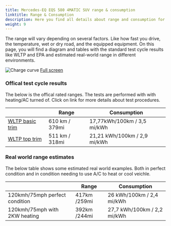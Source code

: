 ```yaml
---
title: Mercedes-EQ EQS 580 4MATIC SUV range & consumption
linktitle: Range & Consumption
description: Here you find all details about range and consumption for Mercedes-EQ EQS 580 4MATIC SUV.
weight: 9
---
```

<!-- markdownlint-disable MD033 -->

The range will vary depending on several factors. Like how fast you drive, the temperature, wet or dry road, and the equipped equipment. On this page, you will find a diagram and tables with the standard test cycle results like WLTP and EPA and estimated real-world range in different environments. 

![Charge curve](../range.svg  "Range information")
[Full screen](../range.svg)

### Offical test cycle results

The below is the offical rated ranges. The tests are performed with with heating/AC turned of. Click on link for more details about test procedures. 

| | Range  | Consumption  |
|----|-----|------|
| [WLTP basic trim](../../../../../guides/understandingrange/wltp/) | 610 km / 379mi |17,77kWh/100km / 3,5 mi/kWh | 
| [WLTP top trim](../../../../../guides/understandingrange/wltp/) | 511 km / 318mi | 21,21 kWh/100km / 2,9 mi/kWh | 

### Real world range estimates

The below table shows some estimated real world examples. Both in perfect condition and in condition needing to use A/C to heat or cool veichle. 

| | Range  | Consumption  |
|----|-----|------|
| 120kmh/75mph perfect condition | 417km /259mi| 26 kWh/100km / 2,4 mi/kWh |
| 120kmh/75mph with 2KW heating | 392km /244mi| 27,7 kWh/100km / 2,2 mi/kWh |
